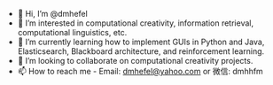 - 👋 Hi, I’m @dmhefel
- 👀 I’m interested in computational creativity, information retrieval, computational linguistics, etc.
- 🌱 I’m currently learning how to implement GUIs in Python and Java, Elasticsearch, Blackboard architecture, and reinforcement learning. 
- 💞️ I’m looking to collaborate on computational creativity projects. 
- 📫 How to reach me -  Email: dmhefel@yahoo.com or 微信: dmhhfm 

<!---
dmhefel/dmhefel is a ✨ special ✨ repository because its `README.md` (this file) appears on your GitHub profile.
You can click the Preview link to take a look at your changes.
--->

